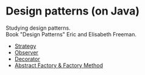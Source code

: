 # Design patterns (on Java)

Studying design patterns.  
Book "Design Patterns" Eric and Elisabeth Freeman.

<ul>
   <li>
       <a href="src/xyz/tritin/strategy">Strategy</a>
   </li>
    <li>
        <a href="src/xyz/tritin/observer">Observer</a>
    </li>
    <li>
       <a href="src/xyz/tritin/decorator">Decorator</a>
    </li>
      <li>
       <a href="src/xyz/tritin/factory">Abstract Factory & Factory Method</a>
    </li>
</ul>
